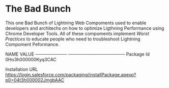 # The Bad Bunch

This one Bad Bunch of Lightning Web Compoments used to enable developers and architechs on how to optimize Ligthning Performance using Chrome Developer Tools. All of these compoments implement *Worst Practices* to educate people who need to troubleshoot Lightning Compoment Peformance.

NAME        VALUE
──────────  ──────────────────
Package Id  0Ho3h000000Kyq3CAC

Installation URL               https://login.salesforce.com/packaging/installPackage.apexp?p0=04t3h000002JmgbAAC